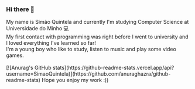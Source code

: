 ### Hi there 👋

<!--
**SimaoQuintela/SimaoQuintela** is a ✨ _special_ ✨ repository because its `README.md` (this file) appears on your GitHub profile.
--!>

My name is Simão Quintela and currently I'm studying Computer Science at Universidade do Minho 💻 <br/>

My first contact with programming was right before I went to university and I loved everything
I've learned so far! <br/> I'm a young boy who like to study, listen to music and play some video games.<br/><br/>
[![Anurag's GitHub stats](https://github-readme-stats.vercel.app/api?username=SimaoQuintela)](https://github.com/anuraghazra/github-readme-stats)

Hope you enjoy my work :))


